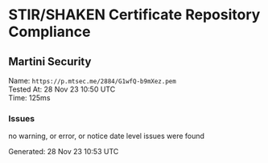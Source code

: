 # STIR/SHAKEN Certificate Repository Compliance

## Martini Security

Name: `https://p.mtsec.me/2884/G1wfQ-b9mXez.pem`\
Tested At: 28 Nov 23 10:50 UTC\
Time: 125ms

### Issues

no warning, or error, or notice date level issues were found

Generated: 28 Nov 23 10:53 UTC